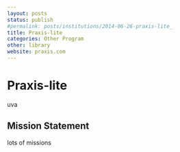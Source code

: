 ```yaml
---
layout: posts
status: publish
#permalink: posts/institutions/2014-06-26-praxis-lite_
title: Praxis-lite 
categories: Other Program
other: library
website: praxis.com
---
```

# Praxis-lite 

  uva

## Mission Statement

lots of missions

  